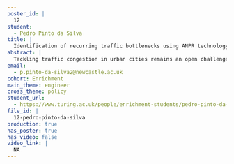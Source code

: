 ```yaml
---
poster_id: |
  12
student:
  - Pedro Pinto da Silva
title: |
  Identification of recurring traffic bottlenecks using ANPR technology
abstract: |
  Tackling traffic congestion in urban cities remains an open challenge. Recently, the increasing use of a new class of sensors, Automatic Number Plate Recognition (ANPR) cameras, provides new insights into the travelpatterns of individual vehicles and promises to significantly enhance current systems for traffic management and control. In this work we investigate whether networks of ANPR cameras can be used to identify traffic bottlenecks and assess their impact in urban road networks managed by local traffic authorities. In particular, we propose a rule-based bottleneck activation algorithm to detect time periods when a bottleneck has substantial effect on traffic flow upstream of the bottleneck. We discuss limitations of the algorithm and outline the requirements necessary to expand this approach to road networks of arbitrary size and structure.
email:
  - p.pinto-da-silva2@newcastle.ac.uk
cohort: Enrichment
main_theme: engineer
cross_theme: policy
student_url:
  - https://www.turing.ac.uk/people/enrichment-students/pedro-pinto-da-silva
file_id: |
  12-pedro-pinto-da-silva
production: true
has_poster: true
has_video: false
video_link: |
  NA
---
```

